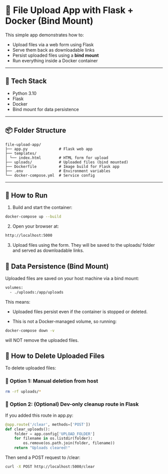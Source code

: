 # 📁 File Upload App with Flask + Docker (Bind Mount)

This simple app demonstrates how to:

- Upload files via a web form using Flask
- Serve them back as downloadable links
- Persist uploaded files using a **bind mount**
- Run everything inside a Docker container

---

## 🧱 Tech Stack

- Python 3.10
- Flask
- Docker
- Bind mount for data persistence

---

## 📦 Folder Structure
```plaintext
file-upload-app/
├── app.py              # Flask web app
├── templates/
│ └── index.html        # HTML form for upload
├── uploads/            # Uploaded files (bind mounted)
├── Dockerfile          # Image build for Flask app
├── .env                # Environment variables
└── docker-compose.yml  # Service config
```


---

## 🚀 How to Run

1. Build and start the container:
```bash
docker-compose up --build
```
2. Open your browser at:
```bash
http://localhost:5000
```
3. Upload files using the form. They will be saved to the uploads/ folder and served as downloadable links.

## 💾 Data Persistence (Bind Mount)
Uploaded files are saved on your host machine via a bind mount:
```bash
volumes:
  - ./uploads:/app/uploads
```

This means:
- Uploaded files persist even if the container is stopped or deleted.

- This is not a Docker-managed volume, so running:
```bash
docker-compose down -v
```
will NOT remove the uploaded files.

## 🧹 How to Delete Uploaded Files
To delete uploaded files:

### 🔸 Option 1: Manual deletion from host
```bash
rm -rf uploads/*
```

### 🔸 Option 2: (Optional) Dev-only cleanup route in Flask
If you added this route in app.py:
```python
@app.route('/clear', methods=['POST'])
def clear_uploads():
    folder = app.config['UPLOAD_FOLDER']
    for filename in os.listdir(folder):
        os.remove(os.path.join(folder, filename))
    return "Uploads cleared!"
```

Then send a POST request to /clear:
```bash
curl -X POST http://localhost:5000/clear
```